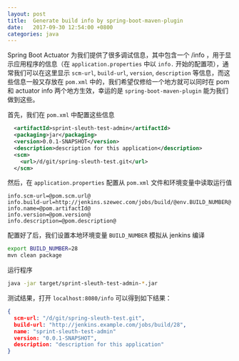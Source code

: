```yaml
---
layout: post
title:  Generate build info by spring-boot-maven-plugin
date:   2017-09-30 12:54:00 +0800
categories: java
---
```


Spring Boot Actuator 为我们提供了很多调试信息，其中包含一个 /info ，用于显示应用程序的信息（在 `application.properties` 中以 `info.` 开始的配置项），通常我们可以在这里显示 `scm-url`, `build-url`, `version`, `description` 等信息，而这些信息一般又存放在 `pom.xml` 中的，我们希望仅修给一个地方就可以同时在 pom 和 actuator info 两个地方生效，幸运的是 `spring-boot-maven-plugin` 能为我们做到这些。

首先，我们在 `pom.xml` 中配置这些信息

```xml
  <artifactId>sprint-sleuth-test-admin</artifactId>
  <packaging>jar</packaging>
  <version>0.0.1-SNAPSHOT</version>
  <description>description for this application</description>
  <scm>
    <url>/d/git/spring-sleuth-test.git</url>
  </scm>
```

然后，在 `application.properties` 配置从 `pom.xml` 文件和环境变量中读取运行值

```
info.scm-url=@pom.scm.url@
info.build-url=http://jenkins.szewec.com/jobs/build/@env.BUILD_NUMBER@
info.name=@pom.artifactId@
info.version=@pom.version@
info.description=@pom.description@
```

配置好了后，我们设置本地环境变量 `BUILD_NUMBER` 模拟从 jenkins 编译

```sh
export BUILD_NUMBER=28
mvn clean package
```

运行程序

```sh
java -jar target/sprint-sleuth-test-admin-*.jar
```

测试结果，打开 `localhost:8080/info` 可以得到如下结果：

```json
{
  scm-url: "/d/git/spring-sleuth-test.git",
  build-url: "http://jenkins.example.com/jobs/build/28",
  name: "sprint-sleuth-test-admin"
  version: "0.0.1-SNAPSHOT",
  description: "description for this application"
}
```
